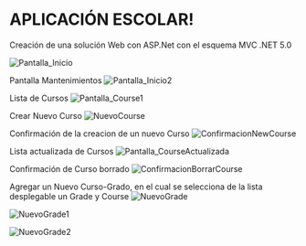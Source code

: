 
# APLICACIÓN ESCOLAR!

Creación de una solución Web con ASP.Net con el esquema MVC .NET 5.0

![Pantalla_Inicio](https://github.com/SCarolinaH/ProyectoEscolar/assets/108714851/2c863de6-1660-49b9-8a1e-482e5bf11ed0)

Pantalla Mantenimientos
![Pantalla_Inicio2](https://github.com/SCarolinaH/ProyectoEscolar/assets/108714851/84bce06f-9005-495c-a73c-0012669f983a)

Lista de Cursos
![Pantalla_Course1](https://github.com/SCarolinaH/ProyectoEscolar/assets/108714851/c9e28d57-8a0d-460c-a0eb-094fe89985fc)

Crear Nuevo Curso
![NuevoCourse](https://github.com/SCarolinaH/ProyectoEscolar/assets/108714851/d8879332-7106-405a-9e9e-112e2993b7a2)

Confirmación de la creacion de un nuevo Curso
![ConfirmacionNewCourse](https://github.com/SCarolinaH/ProyectoEscolar/assets/108714851/9c2f76c6-0d7a-45eb-9835-463b8762131d)

Lista actualizada de Cursos
![Pantalla_CourseActualizada](https://github.com/SCarolinaH/ProyectoEscolar/assets/108714851/fd108a6e-946d-4451-b222-b08edbe23415)

Confirmación de Curso borrado
![ConfirmacionBorrarCourse](https://github.com/SCarolinaH/ProyectoEscolar/assets/108714851/7b171abe-0662-4dc1-b40a-732a2eaf7d46)

Agregar un Nuevo Curso-Grado, en el cual se selecciona de la lista desplegable un Grade y Course
![NuevoGrade](https://github.com/SCarolinaH/ProyectoEscolar/assets/108714851/2c32c68d-e323-468a-9e21-f4fbe60e9459)

![NuevoGrade1](https://github.com/SCarolinaH/ProyectoEscolar/assets/108714851/efed91cf-fa5d-4291-82c0-6017c0dc1d5e)

![NuevoGrade2](https://github.com/SCarolinaH/ProyectoEscolar/assets/108714851/75d5d316-1609-4537-8930-a363b331a184)





